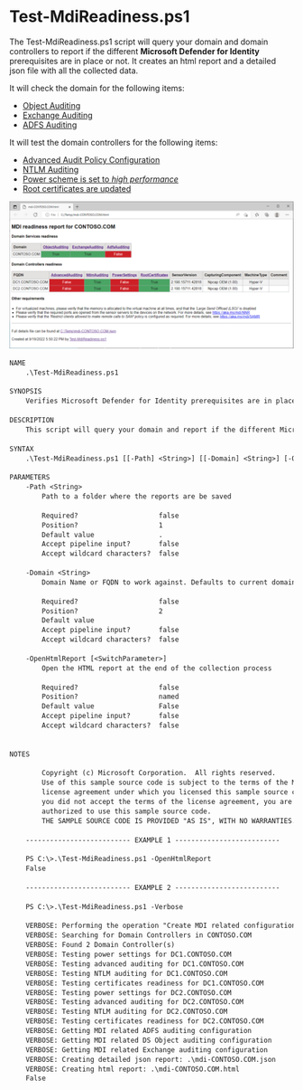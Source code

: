 # Test-MdiReadiness.ps1

The Test-MdiReadiness.ps1 script will query your domain and domain controllers to report if the different **Microsoft Defender for Identity** prerequisites are in place or not. It creates an html report and a detailed json file with all the collected data.

It will check the domain for the following items:

- [Object Auditing](https://aka.ms/mdi/objectauditing)
- [Exchange Auditing](https://aka.ms/mdi/exchangeauditing)
- [ADFS Auditing](https://aka.ms/mdi/adfsauditing)

It will test the domain controllers for the following items:

- [Advanced Audit Policy Configuration](https://aka.ms/mdi/advancedauditing)
- [NTLM Auditing](https://aka.ms/mdi/ntlmauditing)
- [Power scheme is set to *high performance*](https://aka.ms/mdi/powersettings)
- [Root certificates are updated](https://aka.ms/mdi/rootcertificates)

![example html report](html-report.png)

```txt
NAME
    .\Test-MdiReadiness.ps1

SYNOPSIS
    Verifies Microsoft Defender for Identity prerequisites are in place

DESCRIPTION
    This script will query your domain and report if the different Microsoft Defender for Identity prerequisites are in place. It creates an html report and a detailed json file with all the collected data.

SYNTAX
    .\Test-MdiReadiness.ps1 [[-Path] <String>] [[-Domain] <String>] [-OpenHtmlReport] [-WhatIf] [-Confirm] [<CommonParameters>]

PARAMETERS
    -Path <String>
        Path to a folder where the reports are be saved

        Required?                    false
        Position?                    1
        Default value                .
        Accept pipeline input?       false
        Accept wildcard characters?  false

    -Domain <String>
        Domain Name or FQDN to work against. Defaults to current domain

        Required?                    false
        Position?                    2
        Default value
        Accept pipeline input?       false
        Accept wildcard characters?  false

    -OpenHtmlReport [<SwitchParameter>]
        Open the HTML report at the end of the collection process

        Required?                    false
        Position?                    named
        Default value                False
        Accept pipeline input?       false
        Accept wildcard characters?  false


NOTES

        Copyright (c) Microsoft Corporation.  All rights reserved.
        Use of this sample source code is subject to the terms of the Microsoft
        license agreement under which you licensed this sample source code. If
        you did not accept the terms of the license agreement, you are not
        authorized to use this sample source code.
        THE SAMPLE SOURCE CODE IS PROVIDED "AS IS", WITH NO WARRANTIES.

    -------------------------- EXAMPLE 1 --------------------------

    PS C:\>.\Test-MdiReadiness.ps1 -OpenHtmlReport
    False

    -------------------------- EXAMPLE 2 --------------------------

    PS C:\>.\Test-MdiReadiness.ps1 -Verbose

    VERBOSE: Performing the operation "Create MDI related configuration reports" on target "CONTOSO.COM".
    VERBOSE: Searching for Domain Controllers in CONTOSO.COM
    VERBOSE: Found 2 Domain Controller(s)
    VERBOSE: Testing power settings for DC1.CONTOSO.COM
    VERBOSE: Testing advanced auditing for DC1.CONTOSO.COM
    VERBOSE: Testing NTLM auditing for DC1.CONTOSO.COM
    VERBOSE: Testing certificates readiness for DC1.CONTOSO.COM
    VERBOSE: Testing power settings for DC2.CONTOSO.COM
    VERBOSE: Testing advanced auditing for DC2.CONTOSO.COM
    VERBOSE: Testing NTLM auditing for DC2.CONTOSO.COM
    VERBOSE: Testing certificates readiness for DC2.CONTOSO.COM
    VERBOSE: Getting MDI related ADFS auditing configuration
    VERBOSE: Getting MDI related DS Object auditing configuration
    VERBOSE: Getting MDI related Exchange auditing configuration
    VERBOSE: Creating detailed json report: .\mdi-CONTOSO.COM.json
    VERBOSE: Creating html report: .\mdi-CONTOSO.COM.html
    False
```
